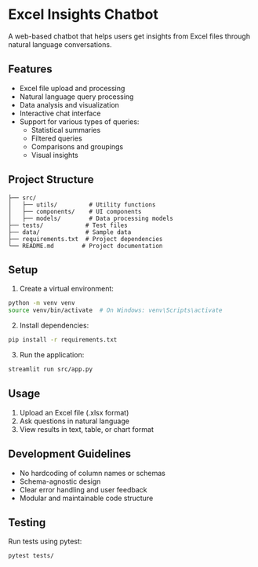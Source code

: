 # Excel Insights Chatbot

A web-based chatbot that helps users get insights from Excel files through natural language conversations.

## Features

- Excel file upload and processing
- Natural language query processing
- Data analysis and visualization
- Interactive chat interface
- Support for various types of queries:
  - Statistical summaries
  - Filtered queries
  - Comparisons and groupings
  - Visual insights

## Project Structure

```
├── src/
│   ├── utils/         # Utility functions
│   ├── components/    # UI components
│   ├── models/        # Data processing models
├── tests/            # Test files
├── data/             # Sample data
├── requirements.txt  # Project dependencies
└── README.md        # Project documentation
```

## Setup

1. Create a virtual environment:
```bash
python -m venv venv
source venv/bin/activate  # On Windows: venv\Scripts\activate
```

2. Install dependencies:
```bash
pip install -r requirements.txt
```

3. Run the application:
```bash
streamlit run src/app.py
```

## Usage

1. Upload an Excel file (.xlsx format)
2. Ask questions in natural language
3. View results in text, table, or chart format

## Development Guidelines

- No hardcoding of column names or schemas
- Schema-agnostic design
- Clear error handling and user feedback
- Modular and maintainable code structure

## Testing

Run tests using pytest:
```bash
pytest tests/
``` 